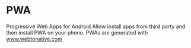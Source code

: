 # PWA
Progressive Web Apps for Android
Allow install apps from third party and then install PWA on your phone. PWAs are generated with www.webtonative.com
